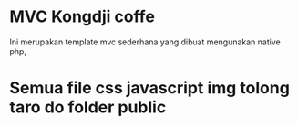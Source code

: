 # MVC Kongdji coffe

Ini merupakan template mvc sederhana yang dibuat mengunakan native php,

# Semua file css javascript img tolong taro do folder public
